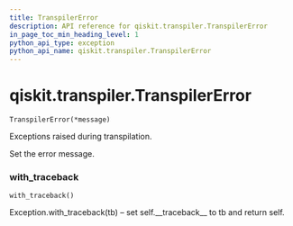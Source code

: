```yaml
---
title: TranspilerError
description: API reference for qiskit.transpiler.TranspilerError
in_page_toc_min_heading_level: 1
python_api_type: exception
python_api_name: qiskit.transpiler.TranspilerError
---
```


# qiskit.transpiler.TranspilerError

<span id="qiskit.transpiler.TranspilerError" />

`TranspilerError(*message)`

Exceptions raised during transpilation.

Set the error message.

### with\_traceback

<span id="qiskit.transpiler.TranspilerError.with_traceback" />

`with_traceback()`

Exception.with\_traceback(tb) – set self.\_\_traceback\_\_ to tb and return self.

